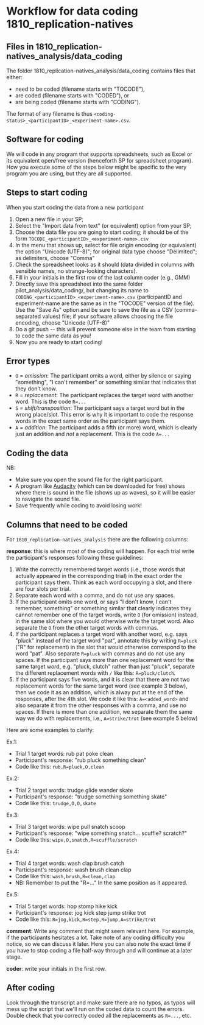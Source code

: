 Workflow for data coding 1810_replication-natives
=================================================

## Files in 1810_replication-natives_analysis/data_coding

The folder 1810_replication-natives_analysis/data_coding contains files that either:

- need to be coded (filename starts with "TOCODE"),
- are coded (filename starts with "CODED"), or
- are being coded (filename starts with "CODING").

The format of any filename is thus `<coding-status>_<participantID>_<experiment-name>.csv`.


## Software for coding

We will code in any program that supports spreadsheets, such as Excel or its equivalent open/free version (henceforth SP for spreadsheet program). How you execute some of the steps below might be specific to the very program you are using, but they are all supported.


## Steps to start coding

When you start coding the data from a new participant

1. Open a new file in your SP;
2. Select the "Import data from text" (or equivalent) option from your SP;
3. Choose the data file you are going to start coding; it should be of the form `TOCODE_<participantID>_<experiment-name>.csv`
4. In the menu that shows up, select for file origin encoding (or equivalent) the option "Unicode (UTF-8)"; for original data type choose "Delimited"; as delimiters, choose "Comma"
5. Check the spreadsheet looks as it should (data divided in columns with sensible names, no strange-looking characters).
6. Fill in your initials in the first row of the last column coder (e.g., GMM)
7. Directly save this spreadsheet into the same folder pilot_analysis/data_coding/, but changing its name to `CODING_<participantID>_<experiment-name>.csv` (participantID and experiment-name are the same as in the "TOCODE" version of the file). Use the "Save As" option and be sure to save the file as a CSV (comma-separated values) file; if your software allows choosing the file encoding, choose "Unicode (UTF-8)"
8. Do a git push -- this will prevent someone else in the team from starting to code the same data as you!
9. Now you are ready to start coding!


## Error types

- `O` = *omission*: The participant omits a word, either by silence or saying "something", "I can't remember" or something similar that indicates that they don't know.
- `R` = *replacement*: The participant replaces the target word with another word. This is the code `R=...`
- `S` = *shift/transposition*: The participant says a target word but in the wrong place/slot. This error is why it is important to code the response words in the exact same order as the participant says them. 
- `A` = *addition*: The participant adds a fifth (or more) word, which is clearly just an addition and *not* a replacement. This is the code `A=...`


## Coding the data

NB:

- Make sure you open the sound file for the right participant.
- A program like [Audacity](https://www.audacityteam.org/) (which can be downloaded for free) shows where there is sound in the file (shows up as waves), so it will be easier to navigate the sound file.
- Save frequently while coding to avoid losing work!


## Columns that need to be coded

For `1810_replication-natives_analysis` there are the following columns:

**response**: this is where most of the coding will happen. For each trial write the participant's responses following these guidelines: 

1. Write the correctly remembered target words (i.e., those words that actually appeared in the corresponding trial) in the exact order the participant says them. Think as each word occupying a slot, and there are four slots per trial.
2. Separate each word with a comma, and do not use any spaces.
3. If the participant omits one word, or says "I don't know, I can't remember, something" or something similar that clearly indicates they cannot remember one of the target words, write `O` (for omission) instead, in the same slot where you would otherwise write the target word. Also separate the `O` from the other target words with commas.
4. If the participant replaces a target word with another word, e.g. says "pluck" instead of the target word "pat", annotate this by writing `R=pluck` ("R" for replacement) in the slot that would otherwise correspond to the word "pat". Also separate `R=pluck` with commas and do not use any spaces. If the participant says more than one replacement word for the same target word, e.g. "pluck, clutch" rather than just "pluck", separate the different replacement words with `/` like this: 
`R=pluck/clutch`.
5. If the participant says five words, and it is clear that there are not two replacement words for the same target word (see example 3 below), then we code it as an addition, which is alway put at the end of the responses, after the 4th slot. We code it like this: `A=<added_word>`
and also separate it from the other responses with a comma, and use no spaces. If there is more than one addition, we separate them the same way we do with replacements, i.e., `A=strike/trot` (see example 5 below)

Here are some examples to clarify:

Ex.1: 

- Trial 1 target words: rub pat poke clean
- Participant's response: "rub pluck something clean"
- Code like this: `rub,R=pluck,O,clean`

Ex.2: 

- Trial 2 target words: trudge glide wander skate
- Participant's response: "trudge something something skate"
- Code like this: `trudge,O,O,skate`

Ex.3: 

- Trial 3 target words: wipe pull snatch scoop
- Participant's response: "wipe something snatch... scuffle? scratch?"
- Code like this: `wipe,O,snatch,R=scuffle/scratch`

Ex.4: 

- Trial 4 target words: wash clap brush catch
- Participant's response: wash brush clean clap
- Code like this: `wash,brush,R=clean,clap`
- NB: Remember to put the "R=..." In the same position as it appeared.

Ex.5:

- Trial 5 target words: hop stomp hike kick
- Participant's response: jog kick step jump strike trot
- Code like this: `R=jog,kick,R=step,R=jump,A=strike/trot`

**comment**: Write any comment that might seem relevant here. For example, if the participants hesitates a lot. Take note of any coding difficulty you notice, so we can discuss it later. Here you can also note the exact time if you have to stop coding a file half-way through and will continue at a later stage. 

**coder**: write your initials in the first row. 


## After coding

Look through the transcript and make sure there are no typos, as typos will mess up the script that we'll run on the coded data to count the errors. Double check that you correctly coded all the replacements as `R=...`, etc.
